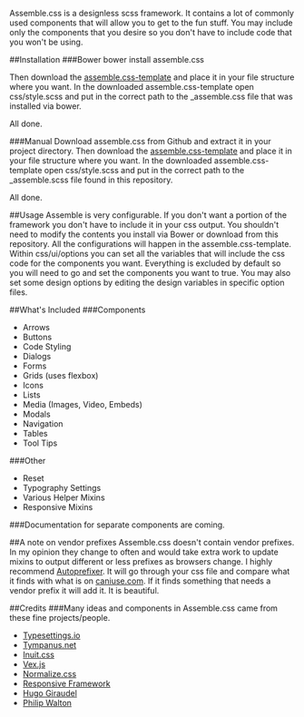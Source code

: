 Assemble.css is a designless scss framework. It contains a lot of commonly used components that will allow you to get
 to the fun stuff. You may include only the components that you desire so you don't have to
 include code that you won't be using.


##Installation
###Bower
    bower install assemble.css

Then download the <a href="http://github.com/lukelarsen/assemble.css-template">assemble.css-template</a> and place it
 in your file structure where you want. In the
downloaded assemble.css-template open css/style.scss and put in the correct path to the _assemble.css file that was
installed via bower.

All done.

###Manual
Download assemble.css from Github and extract it in your project directory. Then download the
<a href="http://github.com/lukelarsen/assemble.css-template">assemble.css-template</a> and place it in your file
structure where you want. In the downloaded assemble.css-template open css/style.scss and put in the correct path to
the _assemble.scss file found in this repository.

All done.

##Usage
Assemble is very configurable. If you don't want a portion of the framework you don't have to include it in your css
output. You shouldn't need to modify the contents you install via Bower or download from this repository. All the
configurations will happen in the assemble.css-template. Within css/ui/options you can set all the variables that
will include the css code for the components you want. Everything is excluded by default so you will need to go and
set the components you want to true. You may also set some design options by editing the design variables in specific
option files.

##What's Included
###Components
* Arrows
* Buttons
* Code Styling
* Dialogs
* Forms
* Grids (uses flexbox)
* Icons
* Lists
* Media (Images, Video, Embeds)
* Modals
* Navigation
* Tables
* Tool Tips

###Other
* Reset
* Typography Settings
* Various Helper Mixins
* Responsive Mixins

###Documentation for separate components are coming.

##A note on vendor prefixes
Assemble.css doesn't contain vendor prefixes. In my opinion they change to often and would take extra work to update
 mixins to output different or less prefixes as browsers change. I highly recommend
 <a href="https://github.com/ai/autoprefixer" target="_blank">Autoprefixer</a>. It  will go through your css file and
 compare what it finds with what is on <a href="http://caniuse.com" target="_blank">caniuse.com</a>. If it finds
 something that needs a vendor prefix it will add it. It is beautiful.


##Credits
###Many ideas and components in Assemble.css came from these fine projects/people.
* <a href="http://typesettings.io/" target="_blank">Typesettings.io</a>
* <a href="http://tympanus.net/" target="_blank">Tympanus.net</a>
* <a href="http://inuitcss.com/" target="_blank">Inuit.css</a>
* <a href="https://github.com/HubSpot/vex" target="_blank">Vex.js</a>
* <a href="http://necolas.github.io/normalize.css/" target="_blank">Normalize.css</a>
* <a href="http://responsivebp.com/" target="_blank">Responsive Framework</a>
* <a href="http://hugogiraudel.com/" target="_blank">Hugo Giraudel</a>
* <a href="http://philipwalton.com/" target="_blank">Philip Walton</a>
